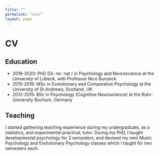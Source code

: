 ```yaml
---
title: ""
permalink: "/cv/"
layout: page
---
```


# CV

## Education

 - 2016-2020: PhD (Dr. rer. nat.) in Psychology and Neuroscience at the University of Lübeck, with Professor Nico Bunzeck
 - 2015-2016: MSc in Evolutionary and Comparative Psychology at the University of St Andrews, Scotland, UK
 - 2012-2015: BSc in Psychology (Cognitive Neuroscience) at the Ruhr-University Bochum, Germany

## Teaching
I started gathering teaching experience during my undergraduate, as a statistics, and experimental practical, tutor. During my PhD, I taught 
developmental psychology for 3 semesters, and devised my own Music Psychology and Evolutionary Psychology classes which I taught for two 
semesters each. 
